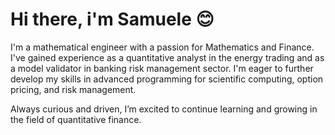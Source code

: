 # Hi there, i'm Samuele 😊

I'm a mathematical engineer with a passion for Mathematics and Finance. I've gained experience as a quantitative analyst in the energy trading and as a model validator in banking risk management sector. I'm eager to further develop my skills in advanced programming for scientific computing, option pricing, and risk management.

Always curious and driven, I’m excited to continue learning and growing in the field of quantitative finance.
